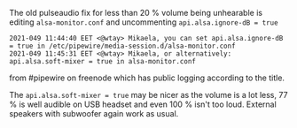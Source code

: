 The old pulseaudio fix for less than 20 % volume being unhearable is editing `alsa-monitor.conf` and uncommenting `api.alsa.ignore-dB = true`

```
2021-049 11:44:40 EET <@wtay> Mikaela, you can set api.alsa.ignore-dB = true in /etc/pipewire/media-session.d/alsa-monitor.conf
2021-049 11:45:31 EET <@wtay> Mikaela, or alternatively: api.alsa.soft-mixer = true in alsa-monitor.conf
```

from #pipewire on freenode which has public logging according to the title.

The `api.alsa.soft-mixer = true` may be nicer as the volume is a lot less,
77 % is well audible on USB headset and even 100 % isn't too loud. External
speakers with subwoofer again work as usual.
